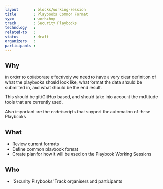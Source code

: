 ```yaml
---
layout       : blocks/working-session
title        : Playbooks Common Format
type         : workshop
track        : Security Playbooks
technology   :
related-to   :
status       : draft
organizers   :
participants :
---
```


## Why

In order to collaborate effectively we need to have a very clear definition of what the playbooks should look like,
 what format the data should be submitted in, and  what should be the end result.

This should be git/GitHub based, and should take into account the multitude tools that are currently used.

Also important are the code/scripts that support the automation of these Playbooks

## What

 - Review current formats
 - Define common playbook format
 - Create plan for how it will be used on the Playbook Working Sessions


## Who

 - 'Security Playbooks' Track organisers and participants